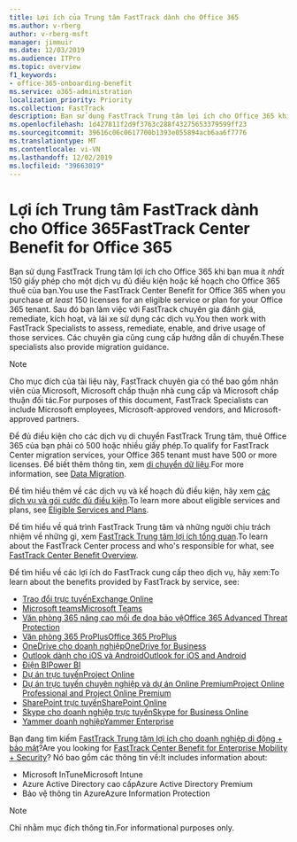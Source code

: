 ```yaml
---
title: Lợi ích của Trung tâm FastTrack dành cho Office 365
ms.author: v-rberg
author: v-rberg-msft
manager: jimmuir
ms.date: 12/03/2019
ms.audience: ITPro
ms.topic: overview
f1_keywords:
- office-365-onboarding-benefit
ms.service: o365-administration
localization_priority: Priority
ms.collection: FastTrack
description: Bạn sử dụng FastTrack Trung tâm lợi ích cho Office 365 khi bạn mua ít nhất 150 giấy phép cho một dịch vụ đủ điều kiện hoặc kế hoạch cho Office 365 thuê của bạn. Sau đó bạn làm việc với FastTrack chuyên gia đánh giá, remediate, kích hoạt, và lái xe sử dụng các dịch vụ. Các chuyên gia cũng cung cấp hướng dẫn di chuyển.
ms.openlocfilehash: 1d427811f2d9f3763c288f43275653379599ff23
ms.sourcegitcommit: 39616c06c0617700b1393e055894acb6aa6f7776
ms.translationtype: MT
ms.contentlocale: vi-VN
ms.lasthandoff: 12/02/2019
ms.locfileid: "39663019"
---
```

# <a name="fasttrack-center-benefit-for-office-365"></a><span data-ttu-id="e33d9-105">Lợi ích Trung tâm FastTrack dành cho Office 365</span><span class="sxs-lookup"><span data-stu-id="e33d9-105">FastTrack Center Benefit for Office 365</span></span>

<span data-ttu-id="e33d9-106">Bạn sử dụng FastTrack Trung tâm lợi ích cho Office 365 khi bạn mua ít *nhất* 150 giấy phép cho một dịch vụ đủ điều kiện hoặc kế hoạch cho Office 365 thuê của bạn.</span><span class="sxs-lookup"><span data-stu-id="e33d9-106">You use the FastTrack Center Benefit for Office 365 when you purchase  *at least*  150 licenses for an eligible service or plan for your Office 365 tenant.</span></span> <span data-ttu-id="e33d9-107">Sau đó bạn làm việc với FastTrack chuyên gia đánh giá, remediate, kích hoạt, và lái xe sử dụng các dịch vụ.</span><span class="sxs-lookup"><span data-stu-id="e33d9-107">You then work with FastTrack Specialists to assess, remediate, enable, and drive usage of those services.</span></span> <span data-ttu-id="e33d9-108">Các chuyên gia cũng cung cấp hướng dẫn di chuyển.</span><span class="sxs-lookup"><span data-stu-id="e33d9-108">These specialists also provide migration guidance.</span></span> 
  
> [!NOTE]
> <span data-ttu-id="e33d9-109">Cho mục đích của tài liệu này, FastTrack chuyên gia có thể bao gồm nhân viên của Microsoft, Microsoft chấp thuận nhà cung cấp và Microsoft chấp thuận đối tác.</span><span class="sxs-lookup"><span data-stu-id="e33d9-109">For purposes of this document, FastTrack Specialists can include Microsoft employees, Microsoft-approved vendors, and Microsoft-approved partners.</span></span> 
  
<span data-ttu-id="e33d9-110">Để đủ điều kiện cho các dịch vụ di chuyển FastTrack Trung tâm, thuê Office 365 của bạn phải có 500 hoặc nhiều giấy phép.</span><span class="sxs-lookup"><span data-stu-id="e33d9-110">To qualify for FastTrack Center migration services, your Office 365 tenant must have 500 or more licenses.</span></span> <span data-ttu-id="e33d9-111">Để biết thêm thông tin, xem [di chuyển dữ liệu](O365-data-migration.md).</span><span class="sxs-lookup"><span data-stu-id="e33d9-111">For more information, see [Data Migration](O365-data-migration.md).</span></span>
  
<span data-ttu-id="e33d9-112">Để tìm hiểu thêm về các dịch vụ và kế hoạch đủ điều kiện, hãy xem [các dịch vụ và gói cước đủ điều kiện](M365-eligible-services-and-plans.md).</span><span class="sxs-lookup"><span data-stu-id="e33d9-112">To learn more about eligible services and plans, see [Eligible Services and Plans](M365-eligible-services-and-plans.md).</span></span>
  
<span data-ttu-id="e33d9-113">Để tìm hiểu về quá trình FastTrack Trung tâm và những người chịu trách nhiệm về những gì, xem [FastTrack Trung tâm lợi ích tổng quan](O365-fasttrack-benefit-overview.md).</span><span class="sxs-lookup"><span data-stu-id="e33d9-113">To learn about the FastTrack Center process and who's responsible for what, see [FastTrack Center Benefit Overview](O365-fasttrack-benefit-overview.md).</span></span>

<span data-ttu-id="e33d9-114">Để tìm hiểu về các lợi ích do FastTrack cung cấp theo dịch vụ, hãy xem:</span><span class="sxs-lookup"><span data-stu-id="e33d9-114">To learn about the benefits provided by FastTrack by service, see:</span></span>

- [<span data-ttu-id="e33d9-115">Trao đổi trực tuyến</span><span class="sxs-lookup"><span data-stu-id="e33d9-115">Exchange Online</span></span>](O365-fasttrack-responsibilities.md#exchange-online)
- [<span data-ttu-id="e33d9-116">Microsoft teams</span><span class="sxs-lookup"><span data-stu-id="e33d9-116">Microsoft Teams</span></span>](O365-fasttrack-responsibilities.md#microsoft-teams)
- [<span data-ttu-id="e33d9-117">Văn phòng 365 nâng cao mối đe dọa bảo vệ</span><span class="sxs-lookup"><span data-stu-id="e33d9-117">Office 365 Advanced Threat Protection</span></span>](O365-fasttrack-responsibilities.md#office-365-advanced-threat-protection)
- [<span data-ttu-id="e33d9-118">Văn phòng 365 ProPlus</span><span class="sxs-lookup"><span data-stu-id="e33d9-118">Office 365 ProPlus</span></span>](O365-fasttrack-responsibilities.md#office-365-proplus)
- [<span data-ttu-id="e33d9-119">OneDrive cho doanh nghiệp</span><span class="sxs-lookup"><span data-stu-id="e33d9-119">OneDrive for Business</span></span>](O365-fasttrack-responsibilities.md#onedrive-for-business)
- [<span data-ttu-id="e33d9-120">Outlook dành cho iOS và Android</span><span class="sxs-lookup"><span data-stu-id="e33d9-120">Outlook for iOS and Android</span></span>](O365-fasttrack-responsibilities.md#outlook-for-ios-and-android)
- [<span data-ttu-id="e33d9-121">Điện BI</span><span class="sxs-lookup"><span data-stu-id="e33d9-121">Power BI</span></span>](O365-fasttrack-responsibilities.md#power-bi)
- [<span data-ttu-id="e33d9-122">Dự án trực tuyến</span><span class="sxs-lookup"><span data-stu-id="e33d9-122">Project Online</span></span>](O365-fasttrack-responsibilities.md#project-online)
- [<span data-ttu-id="e33d9-123">Dự án trực tuyến chuyên nghiệp và dự án Online Premium</span><span class="sxs-lookup"><span data-stu-id="e33d9-123">Project Online Professional and Project Online Premium</span></span>](O365-fasttrack-responsibilities.md#project-online-professional-and-project-online-premium)
- [<span data-ttu-id="e33d9-124">SharePoint trực tuyến</span><span class="sxs-lookup"><span data-stu-id="e33d9-124">SharePoint Online</span></span>](O365-fasttrack-responsibilities.md#sharepoint-online)
- [<span data-ttu-id="e33d9-125">Skype cho doanh nghiệp trực tuyến</span><span class="sxs-lookup"><span data-stu-id="e33d9-125">Skype for Business Online</span></span>](O365-fasttrack-responsibilities.md#skype-for-business-online)
- [<span data-ttu-id="e33d9-126">Yammer doanh nghiệp</span><span class="sxs-lookup"><span data-stu-id="e33d9-126">Yammer Enterprise</span></span>](O365-fasttrack-responsibilities.md#yammer-enterprise)
  
<span data-ttu-id="e33d9-127">Bạn đang tìm kiếm [FastTrack Trung tâm lợi ích cho doanh nghiệp di động + bảo mật](EMS-fasttrack-benefit-for-EMS.md)?</span><span class="sxs-lookup"><span data-stu-id="e33d9-127">Are you looking for [FastTrack Center Benefit for Enterprise Mobility + Security](EMS-fasttrack-benefit-for-EMS.md)?</span></span> <span data-ttu-id="e33d9-128">Nó bao gồm các thông tin về:</span><span class="sxs-lookup"><span data-stu-id="e33d9-128">It includes information about:</span></span>
  
- <span data-ttu-id="e33d9-129">Microsoft InTune</span><span class="sxs-lookup"><span data-stu-id="e33d9-129">Microsoft Intune</span></span>    
- <span data-ttu-id="e33d9-130">Azure Active Directory cao cấp</span><span class="sxs-lookup"><span data-stu-id="e33d9-130">Azure Active Directory Premium</span></span> 
- <span data-ttu-id="e33d9-131">Bảo vệ thông tin Azure</span><span class="sxs-lookup"><span data-stu-id="e33d9-131">Azure Information Protection</span></span>
    
> [!NOTE]
> <span data-ttu-id="e33d9-132">Chỉ nhằm mục đích thông tin.</span><span class="sxs-lookup"><span data-stu-id="e33d9-132">For informational purposes only.</span></span> 
